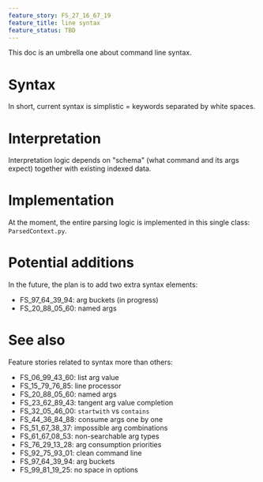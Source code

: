 ```yaml
---
feature_story: FS_27_16_67_19
feature_title: line syntax
feature_status: TBD
---
```


This doc is an umbrella one about command line syntax.

# Syntax

In short, current syntax is simplistic = keywords separated by white spaces.

# Interpretation

Interpretation logic depends on "schema" (what command and its args expect) together with existing indexed data.

# Implementation

At the moment, the entire parsing logic is implemented in this single class: `ParsedContext.py`.

# Potential additions

In the future, the plan is to add two extra syntax elements:
*   FS_97_64_39_94: arg buckets (in progress)
*   FS_20_88_05_60: named args

# See also

Feature stories related to syntax more than others:
*   FS_06_99_43_60: list arg value
*   FS_15_79_76_85: line processor
*   FS_20_88_05_60: named args
*   FS_23_62_89_43: tangent arg value completion
*   FS_32_05_46_00: `startwith` vs `contains`
*   FS_44_36_84_88: consume args one by one
*   FS_51_67_38_37: impossible arg combinations
*   FS_61_67_08_53: non-searchable arg types
*   FS_76_29_13_28: arg consumption priorities
*   FS_92_75_93_01: clean command line
*   FS_97_64_39_94: arg buckets
*   FS_99_81_19_25: no space in options
